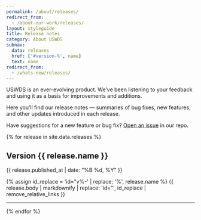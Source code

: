 ```yaml
---
permalink: /about/releases/
redirect_from:
  - /about-our-work/releases/
layout: styleguide
title: Release notes
category: About USWDS
subnav:
  data: releases
  href: ['#version-%', name]
  text: name
redirect_from:
  - /whats-new/releases/
---
```

<p class="usa-font-lead">USWDS is an ever-evolving product. We’ve been listening to your feedback and using it as a basis for improvements and additions.</p>

<p class="usa-font-lead">Here you’ll find our release notes — summaries of bug fixes, new features, and other updates introduced in each release.</p>

Have suggestions for a new feature or bug fix? [Open an issue](https://github.com/uswds/uswds/issues/new) in our repo.

{% for release in site.data.releases %}

## Version {{ release.name }}

<p class="site-subheading">{{ release.published_at | date: "%B %d, %Y" }}</p>

{% assign id_replace = 'id="v%-' | replace: '%', release.name %}
{{ release.body | markdownify | replace: 'id="', id_replace | remove_relative_links }}

<hr>
{% endfor %}
